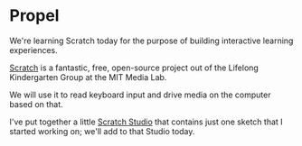 # Propel

We're learning Scratch today for the purpose of building interactive learning experiences.

[Scratch](http://scratch.mit.edu) is a fantastic, free, open-source project out of the Lifelong 
Kindergarten Group at the MIT Media Lab.

We will use it to read keyboard input and drive media on the computer based on that.

I've put together a little [Scratch Studio](https://scratch.mit.edu/studios/4630706/) that 
contains just one sketch that I started working on; we'll add to that Studio today.

